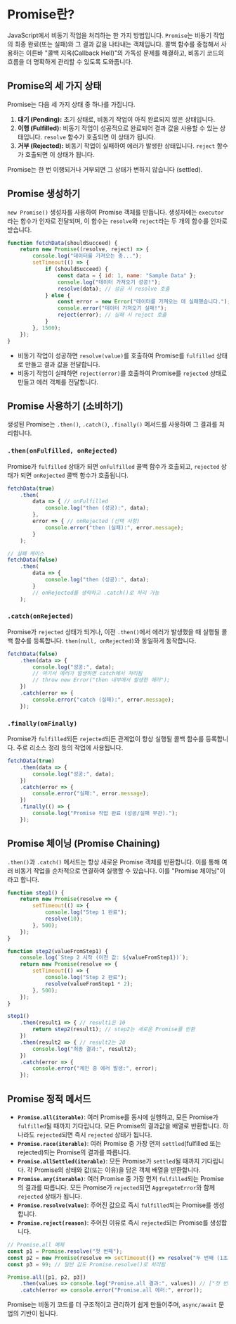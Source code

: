 # Promise란?

JavaScript에서 비동기 작업을 처리하는 한 가지 방법입니다. `Promise`는 비동기 작업의 최종 완료(또는 실패)와 그 결과 값을 나타내는 객체입니다. 콜백 함수를 중첩해서 사용하는 이른바 "콜백 지옥(Callback Hell)"의 가독성 문제를 해결하고, 비동기 코드의 흐름을 더 명확하게 관리할 수 있도록 도와줍니다.

## Promise의 세 가지 상태

Promise는 다음 세 가지 상태 중 하나를 가집니다.

1.  **대기 (Pending):** 초기 상태로, 비동기 작업이 아직 완료되지 않은 상태입니다.
2.  **이행 (Fulfilled):** 비동기 작업이 성공적으로 완료되어 결과 값을 사용할 수 있는 상태입니다. `resolve` 함수가 호출되면 이 상태가 됩니다.
3.  **거부 (Rejected):** 비동기 작업이 실패하여 에러가 발생한 상태입니다. `reject` 함수가 호출되면 이 상태가 됩니다.

Promise는 한 번 이행되거나 거부되면 그 상태가 변하지 않습니다 (settled).

## Promise 생성하기

`new Promise()` 생성자를 사용하여 Promise 객체를 만듭니다. 생성자에는 `executor`라는 함수가 인자로 전달되며, 이 함수는 `resolve`와 `reject`라는 두 개의 함수를 인자로 받습니다.

```javascript
function fetchData(shouldSucceed) {
    return new Promise((resolve, reject) => {
        console.log("데이터를 가져오는 중...");
        setTimeout(() => {
            if (shouldSucceed) {
                const data = { id: 1, name: "Sample Data" };
                console.log("데이터 가져오기 성공!");
                resolve(data); // 성공 시 resolve 호출
            } else {
                const error = new Error("데이터를 가져오는 데 실패했습니다.");
                console.error("데이터 가져오기 실패!");
                reject(error); // 실패 시 reject 호출
            }
        }, 1500);
    });
}
```

-   비동기 작업이 성공하면 `resolve(value)`를 호출하여 Promise를 `fulfilled` 상태로 만들고 결과 값을 전달합니다.
-   비동기 작업이 실패하면 `reject(error)`를 호출하여 Promise를 `rejected` 상태로 만들고 에러 객체를 전달합니다.

## Promise 사용하기 (소비하기)

생성된 Promise는 `.then()`, `.catch()`, `.finally()` 메서드를 사용하여 그 결과를 처리합니다.

### `.then(onFulfilled, onRejected)`

Promise가 `fulfilled` 상태가 되면 `onFulfilled` 콜백 함수가 호출되고, `rejected` 상태가 되면 `onRejected` 콜백 함수가 호출됩니다.

```javascript
fetchData(true)
    .then(
        data => { // onFulfilled
            console.log("then (성공):", data);
        },
        error => { // onRejected (선택 사항)
            console.error("then (실패):", error.message);
        }
    );

// 실패 케이스
fetchData(false)
    .then(
        data => {
            console.log("then (성공):", data);
        }
        // onRejected를 생략하고 .catch()로 처리 가능
    );
```

### `.catch(onRejected)`

Promise가 `rejected` 상태가 되거나, 이전 `.then()`에서 에러가 발생했을 때 실행될 콜백 함수를 등록합니다. `then(null, onRejected)`와 동일하게 동작합니다.

```javascript
fetchData(false)
    .then(data => {
        console.log("성공:", data);
        // 여기서 에러가 발생하면 catch에서 처리됨
        // throw new Error("then 내부에서 발생한 에러");
    })
    .catch(error => {
        console.error("catch (실패):", error.message);
    });
```

### `.finally(onFinally)`

Promise가 `fulfilled`되든 `rejected`되든 관계없이 항상 실행될 콜백 함수를 등록합니다. 주로 리소스 정리 등의 작업에 사용됩니다.

```javascript
fetchData(true)
    .then(data => {
        console.log("성공:", data);
    })
    .catch(error => {
        console.error("실패:", error.message);
    })
    .finally(() => {
        console.log("Promise 작업 완료 (성공/실패 무관).");
    });
```

## Promise 체이닝 (Promise Chaining)

`.then()`과 `.catch()` 메서드는 항상 새로운 Promise 객체를 반환합니다. 이를 통해 여러 비동기 작업을 순차적으로 연결하여 실행할 수 있습니다. 이를 "Promise 체이닝"이라고 합니다.

```javascript
function step1() {
    return new Promise(resolve => {
        setTimeout(() => {
            console.log("Step 1 완료");
            resolve(10);
        }, 500);
    });
}

function step2(valueFromStep1) {
    console.log(`Step 2 시작 (이전 값: ${valueFromStep1})`);
    return new Promise(resolve => {
        setTimeout(() => {
            console.log("Step 2 완료");
            resolve(valueFromStep1 * 2);
        }, 500);
    });
}

step1()
    .then(result1 => { // result1은 10
        return step2(result1); // step2는 새로운 Promise를 반환
    })
    .then(result2 => { // result2는 20
        console.log("최종 결과:", result2);
    })
    .catch(error => {
        console.error("체인 중 에러 발생:", error);
    });
```

## Promise 정적 메서드

-   **`Promise.all(iterable)`**: 여러 Promise를 동시에 실행하고, 모든 Promise가 `fulfilled`될 때까지 기다립니다. 모든 Promise의 결과값을 배열로 반환합니다. 하나라도 `rejected`되면 즉시 `rejected` 상태가 됩니다.
-   **`Promise.race(iterable)`**: 여러 Promise 중 가장 먼저 `settled`(fulfilled 또는 rejected)되는 Promise의 결과를 따릅니다.
-   **`Promise.allSettled(iterable)`**: 모든 Promise가 `settled`될 때까지 기다립니다. 각 Promise의 상태와 값(또는 이유)을 담은 객체 배열을 반환합니다.
-   **`Promise.any(iterable)`**: 여러 Promise 중 가장 먼저 `fulfilled`되는 Promise의 결과를 따릅니다. 모든 Promise가 `rejected`되면 `AggregateError`와 함께 `rejected` 상태가 됩니다.
-   **`Promise.resolve(value)`**: 주어진 값으로 즉시 `fulfilled`되는 Promise를 생성합니다.
-   **`Promise.reject(reason)`**: 주어진 이유로 즉시 `rejected`되는 Promise를 생성합니다.

```javascript
// Promise.all 예제
const p1 = Promise.resolve("첫 번째");
const p2 = new Promise(resolve => setTimeout(() => resolve("두 번째 (1초 후)"), 1000));
const p3 = 99; // 일반 값도 Promise.resolve()로 처리됨

Promise.all([p1, p2, p3])
    .then(values => console.log("Promise.all 결과:", values)) // ["첫 번째", "두 번째 (1초 후)", 99]
    .catch(error => console.error("Promise.all 에러:", error));
```

Promise는 비동기 코드를 더 구조적이고 관리하기 쉽게 만들어주며, `async/await` 문법의 기반이 됩니다.
